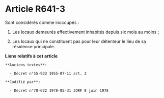 # Article R641-3

Sont considérés comme inoccupés :

1. Les locaux demeurés effectivement inhabités depuis six mois au moins ;

2. Les locaux qui ne constituent pas pour leur détenteur le lieu de sa résidence principale.

**Liens relatifs à cet article**

	**Anciens textes**:

	  - Décret n°55-933 1955-07-11 art. 3

	**Codifié par**:

	  - Décret n°78-622 1978-05-31 JORF 8 juin 1978
